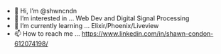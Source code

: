 - 👋 Hi, I’m @shwncndn
- 👀 I’m interested in ... Web Dev and Digital Signal Processing
- 🌱 I’m currently learning ... Elixir/Phoenix/Liveview
- 📫 How to reach me ... https://www.linkedin.com/in/shawn-condon-612074198/

<!---
shwncndn/shwncndn is a ✨ special ✨ repository because its `README.md` (this file) appears on your GitHub profile.
You can click the Preview link to take a look at your changes.
--->
